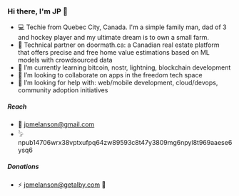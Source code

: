 ### Hi there, I'm JP 👋

- 💻 Techie from Quebec City, Canada. I'm a simple family man, dad of 3 and hockey player and my ultimate dream is to own a small farm.
- 🔭 Technical partner on doormath.ca: a Canadian real estate platform that offers precise and free home value estimations based on ML models with crowdsourced data
- 🌱 I’m currently learning bitcoin, nostr, lightning, blockchain development
- 👯 I’m looking to collaborate on apps in the freedom tech space
- 🤔 I’m looking for help with: web/mobile development, cloud/devops, community adoption initiatives

##### Reach
- 📧 jpmelanson@gmail.com
- 𓅦 npub14706wrx38vptxufpq64zw89593c8t47y3809mg6npyl8t969aaese6ysq6

##### Donations
- ⚡ jpmelanson@getalby.com 🙏
